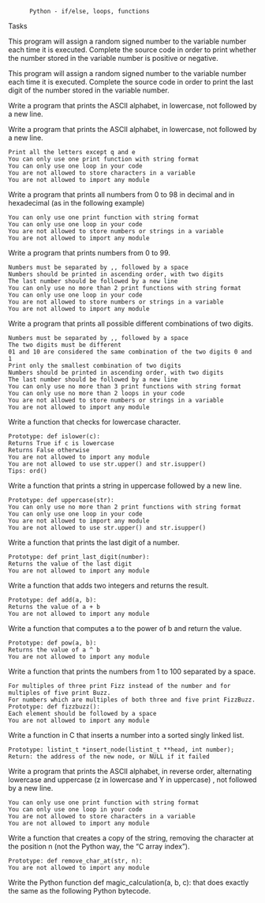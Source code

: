           Python - if/else, loops, functions
  Tasks

This program will assign a random signed number to the variable number each time it is executed. Complete the source code in order to print whether the number stored in the variable number is positive or negative.

This program will assign a random signed number to the variable number each time it is executed. Complete the source code in order to print the last digit of the number stored in the variable number.

Write a program that prints the ASCII alphabet, in lowercase, not followed by a new line.

Write a program that prints the ASCII alphabet, in lowercase, not followed by a new line.

    Print all the letters except q and e
    You can only use one print function with string format
    You can only use one loop in your code
    You are not allowed to store characters in a variable
    You are not allowed to import any module

Write a program that prints all numbers from 0 to 98 in decimal and in hexadecimal (as in the following example)

    You can only use one print function with string format
    You can only use one loop in your code
    You are not allowed to store numbers or strings in a variable
    You are not allowed to import any module

Write a program that prints numbers from 0 to 99.

    Numbers must be separated by ,, followed by a space
    Numbers should be printed in ascending order, with two digits
    The last number should be followed by a new line
    You can only use no more than 2 print functions with string format
    You can only use one loop in your code
    You are not allowed to store numbers or strings in a variable
    You are not allowed to import any module

Write a program that prints all possible different combinations of two digits.

    Numbers must be separated by ,, followed by a space
    The two digits must be different
    01 and 10 are considered the same combination of the two digits 0 and 1
    Print only the smallest combination of two digits
    Numbers should be printed in ascending order, with two digits
    The last number should be followed by a new line
    You can only use no more than 3 print functions with string format
    You can only use no more than 2 loops in your code
    You are not allowed to store numbers or strings in a variable
    You are not allowed to import any module

Write a function that checks for lowercase character.

    Prototype: def islower(c):
    Returns True if c is lowercase
    Returns False otherwise
    You are not allowed to import any module
    You are not allowed to use str.upper() and str.isupper()
    Tips: ord()

Write a function that prints a string in uppercase followed by a new line.

    Prototype: def uppercase(str):
    You can only use no more than 2 print functions with string format
    You can only use one loop in your code
    You are not allowed to import any module
    You are not allowed to use str.upper() and str.isupper()

Write a function that prints the last digit of a number.

    Prototype: def print_last_digit(number):
    Returns the value of the last digit
    You are not allowed to import any module

Write a function that adds two integers and returns the result.

    Prototype: def add(a, b):
    Returns the value of a + b
    You are not allowed to import any module

Write a function that computes a to the power of b and return the value.

    Prototype: def pow(a, b):
    Returns the value of a ^ b
    You are not allowed to import any module

Write a function that prints the numbers from 1 to 100 separated by a space.

    For multiples of three print Fizz instead of the number and for multiples of five print Buzz.
    For numbers which are multiples of both three and five print FizzBuzz.
    Prototype: def fizzbuzz():
    Each element should be followed by a space
    You are not allowed to import any module

Write a function in C that inserts a number into a sorted singly linked list.

    Prototype: listint_t *insert_node(listint_t **head, int number);
    Return: the address of the new node, or NULL if it failed

Write a program that prints the ASCII alphabet, in reverse order, alternating lowercase and uppercase (z in lowercase and Y in uppercase) , not followed by a new line.

    You can only use one print function with string format
    You can only use one loop in your code
    You are not allowed to store characters in a variable
    You are not allowed to import any module

Write a function that creates a copy of the string, removing the character at the position n (not the Python way, the “C array index”).

    Prototype: def remove_char_at(str, n):
    You are not allowed to import any module

Write the Python function def magic_calculation(a, b, c): that does exactly the same as the following Python bytecode.
